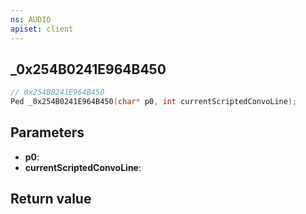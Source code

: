 ```yaml
---
ns: AUDIO
apiset: client
---
```

## _0x254B0241E964B450

```c
// 0x254B0241E964B450
Ped _0x254B0241E964B450(char* p0, int currentScriptedConvoLine);
```


## Parameters
* **p0**:
* **currentScriptedConvoLine**:

## Return value